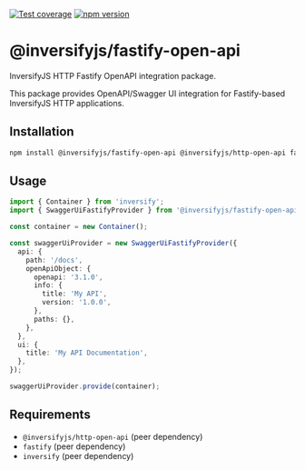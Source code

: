 [![Test coverage](https://codecov.io/gh/inversify/monorepo/branch/main/graph/badge.svg?flag=%40inversifyjs%2Ffastify-open-api)](https://codecov.io/gh/inversify/monorepo/branch/main/graph/badge.svg?flag=%40inversifyjs%2Ffastify-open-api)
[![npm version](https://img.shields.io/github/package-json/v/inversify/monorepo?filename=packages%2Fframework%2Flibraries%2Ffastify-open-api%2Fpackage.json&style=plastic)](https://www.npmjs.com/package/@inversifyjs/fastify-open-api)

# @inversifyjs/fastify-open-api

InversifyJS HTTP Fastify OpenAPI integration package.

This package provides OpenAPI/Swagger UI integration for Fastify-based InversifyJS HTTP applications.

## Installation

```bash
npm install @inversifyjs/fastify-open-api @inversifyjs/http-open-api fastify
```

## Usage

```typescript
import { Container } from 'inversify';
import { SwaggerUiFastifyProvider } from '@inversifyjs/fastify-open-api';

const container = new Container();

const swaggerUiProvider = new SwaggerUiFastifyProvider({
  api: {
    path: '/docs',
    openApiObject: {
      openapi: '3.1.0',
      info: {
        title: 'My API',
        version: '1.0.0',
      },
      paths: {},
    },
  },
  ui: {
    title: 'My API Documentation',
  },
});

swaggerUiProvider.provide(container);
```

## Requirements

- `@inversifyjs/http-open-api` (peer dependency)
- `fastify` (peer dependency)
- `inversify` (peer dependency)